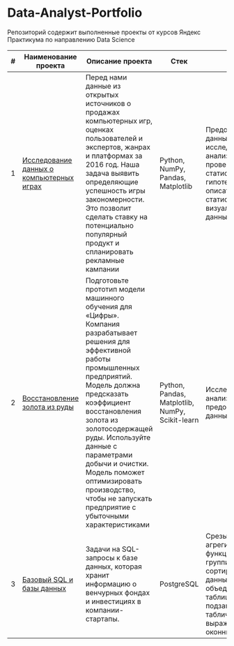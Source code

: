 # Data-Analyst-Portfolio

Репозиторий содержит выполненные проекты от курсов Яндекс Практикума по направлению Data Science

|#|Наименование проекта| Описание проекта|Стек|Навыки|
|---|---|---|---|---|
|1|[Исследование данных о компьютерных играх](1.games_analysis/README.md)|Перед нами данные из открытых источников о продажах компьютерных игр, оценках пользователей и экспертов, жанрах и платформах за 2016 год. Наша задача выявить определяющие успешность игры закономерности. Это позволит сделать ставку на потенциально популярный продукт и спланировать рекламные кампании|Python, NumPy, Pandas, Matplotlib|Предобработка данных, исследовательский анализ данных, проверка статистических гипотез, описательная статистика, визуализация данных|
|2|[Восстановление золота из руды](2.gold_industry_analysis/README.md)|Подготовьте прототип модели машинного обучения для «Цифры». Компания разрабатывает решения для эффективной работы промышленных предприятий. Модель должна предсказать коэффициент восстановления золота из золотосодержащей руды. Используйте данные с параметрами добычи и очистки. Модель поможет оптимизировать производство, чтобы не запускать предприятие с убыточными характеристиками|Python, Pandas, Matplotlib, NumPy, Scikit-learn|Исследовательский анализ данных, предобработка данных|
|3|[Базовый SQL и базы данных](3.basic_sql/README.md)|Задачи на SQL-запросы к базе данных, которая хранит информацию о венчурных фондах и инвестициях в компании-стартапы.| PostgreSQL|Срезы данных, агрегирующие функции, группировка и сортировка данных, объединение таблиц, подзапросы, общие табличные выражения, оконные функции|
